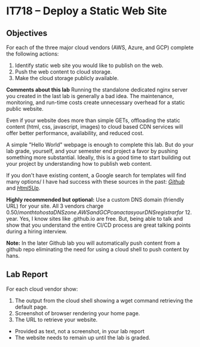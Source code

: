 # IT718 – Deploy a Static Web Site
## Objectives
For each of the three major cloud vendors (AWS, Azure, and GCP) complete the following actions:
1.	Identify static web site you would like to publish on the web.
2.	Push the web content to cloud storage.
3.	Make the cloud storage publicly available.

__Comments about this lab__
Running the standalone dedicated nginx server you created in the last lab is generally a bad idea.  The maintenance, monitoring, and run-time costs create unnecessary overhead for a static public website.  

Even if your website does more than simple GETs, offloading the static content (html, css, javascript, images) to cloud based CDN services will offer better performance, availability, and reduced cost.  

A simple "Hello World" webpage is enough to complete this lab.  But do your lab grade, yourself, and your semester end project a favor by pushing something more substantial.  Ideally, this is a good time to start building out your project by understanding how to publish web content.  

If you don't have existing content, a Google search for templates will find many options/  I have had success with these sources in the past: *[Github](https://github.com/website-templates)* and *[Html5Up](https://html5up.net/)*.  


__Highly recommended but optional:__
Use a custom DNS domain (friendly URL) for your site.  All 3 vendors charge $0.50/month to host a DNS zone.  AWS and GCP can act as your DNS registrar for ~$12.year.  Yes, I know sites like <your-name>.github.io are free.  But, being able to talk and show that you understand the entire CI/CD process are great talking points during a hiring interview.  


__Note:__
In the later Github lab you will automatically push content from a github repo eliminating the need for using a cloud shell to push content by hans.  
## Lab Report

For each cloud vendor show:
1.	The output from the cloud shell showing a wget command retrieving the default page.
2.	Screenshot of browser rendering your home page.
3.	The URL to retrieve your website.
   - Provided as text, not a screenshot, in your lab report
   -	The website needs to remain up until the lab is graded.
